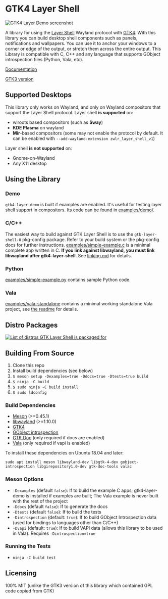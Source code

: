 # GTK4 Layer Shell

![GTK4 Layer Demo screenshot](https://i.imgur.com/dR8X15i.png)

A library for using the [Layer Shell](https://gitlab.freedesktop.org/wlroots/wlr-protocols/-/blob/master/unstable/wlr-layer-shell-unstable-v1.xml) Wayland protocol with [GTK4](https://www.gtk.org/). With this library you can build desktop shell components such as panels, notifications and wallpapers. You can use it to anchor your windows to a corner or edge of the output, or stretch them across the entire output. This Library is compatible with C, C++ and any language that supports GObject introspection files (Python, Vala, etc).

[Documentation](https://wmww.github.io/gtk4-layer-shell/)

[GTK3 version](https://github.com/wmww/gtk-layer-shell)

## Supported Desktops
This library only works on Wayland, and only on Wayland compositors that support the Layer Shell protocol. Layer shell __is supported__ on:
- wlroots based compositors (such as __Sway__)
- __KDE Plasma__ on wayland
- __Mir__-based compositors (some may not enable the protocol by default. It can be enabled with `--add-wayland-extension zwlr_layer_shell_v1`)

Layer shell __is not supported__ on:
- Gnome-on-Wayland
- Any X11 desktop

## Using the Library
### Demo
`gtk4-layer-demo` is built if examples are enabled. It's useful for testing layer shell support in compositors. Its code can be found in [examples/demo/](examples/demo/).

### C/C++
The easiest way to build against GTK Layer Shell is to use the `gtk-layer-shell-0` pkg-config package. Refer to your build system or the pkg-config docs for further instructions. [examples/simple-example.c](examples/simple-example.c) is a minimal complete app written in C. __If you link against libwayland, you must link libwayland after gtk4-layer-shell__. See [linking.md](linking.md) for details.

### Python
[examples/simple-example.py](examples/simple-example.py) contains sample Python code.

### Vala
[examples/vala-standalone](examples/vala-standalone) contains a minimal working standalone Vala project, see [the readme](examples/vala-standalone/README.md) for details.

## Distro Packages
[![List of distros GTK Layer Shell is packaged for](https://repology.org/badge/vertical-allrepos/gtk4-layer-shell.svg)](https://repology.org/project/gtk4-layer-shell/versions)

## Building From Source
1. Clone this repo
2. Install build dependencies (see below)
3. `$ meson setup -Dexamples=true -Ddocs=true -Dtests=true build`
4. `$ ninja -C build`
5. `$ sudo ninja -C build install`
6. `$ sudo ldconfig`

### Build Dependencies
* [Meson](https://mesonbuild.com/) (>=0.45.1)
* [libwayland](https://gitlab.freedesktop.org/wayland/wayland) (>=1.10.0)
* [GTK4](https://www.gtk.org/)
* [GObject introspection](https://gitlab.gnome.org/GNOME/gobject-introspection/)
* [GTK Doc](https://www.gtk.org/gtk-doc/) (only required if docs are enabled)
* [Vala](https://wiki.gnome.org/Projects/Vala) (only required if vapi is enabled)

To install these dependencies on Ubuntu 18.04 and later:
```
sudo apt install meson libwayland-dev libgtk-4-dev gobject-introspection libgirepository1.0-dev gtk-doc-tools valac
```

### Meson Options
* `-Dexamples` (default `false`): If to build the example C apps; gtk4-layer-demo is installed if examples are built; The Vala example is never built with the rest of the project
* `-Ddocs` (default `false`): If to generate the docs
* `-Dtests` (default `false`): If to build the tests
* `-Dintrospection` (default: `true`): If to build GObject Introspection data (used for bindings to languages other than C/C++)
* `-Dvapi` (default: `true`): If to build VAPI data (allows this library to be used in Vala). Requires `-Dintrospection=true`

### Running the Tests
* `ninja -C build test`

## Licensing
100% MIT (unlike the GTK3 version of this library which contained GPL code copied from GTK)
